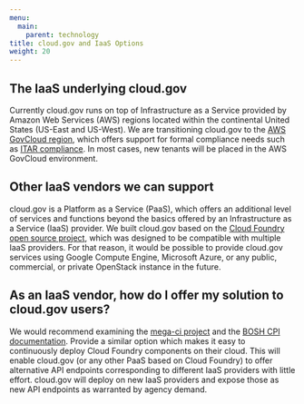 ```yaml
---
menu:
  main:
    parent: technology
title: cloud.gov and IaaS Options
weight: 20
---
```


## The IaaS underlying cloud.gov

Currently cloud.gov runs on top of Infrastructure as a Service provided by Amazon Web Services (AWS) regions located within the continental United States (US-East and US-West). We are transitioning cloud.gov to the [AWS GovCloud region](https://aws.amazon.com/govcloud-us/), which offers support for formal compliance needs such as [ITAR compliance](https://en.wikipedia.org/wiki/International_Traffic_in_Arms_Regulations). In most cases, new tenants will be placed in the AWS GovCloud environment.

## Other IaaS vendors we can support

cloud.gov is a Platform as a Service (PaaS), which offers an additional level of services and functions beyond the basics offered by an Infrastructure as a Service (IaaS) provider. We built cloud.gov based on the [Cloud Foundry open source project](https://www.cloudfoundry.org/), which was designed to be compatible with multiple IaaS providers. For that reason, it would be possible to provide cloud.gov services using Google Compute Engine, Microsoft Azure, or any public, commercial, or private OpenStack instance in the future.

## As an IaaS vendor, how do I offer my solution to cloud.gov users?

We would recommend examining the [mega-ci project](https://github.com/cloudfoundry/mega-ci) and the [BOSH CPI documentation](https://bosh.io/docs/cpi-api-v1.html). Provide a similar option which makes it easy to continuously deploy Cloud Foundry components on their cloud. This will enable cloud.gov (or any other PaaS based on Cloud Foundry) to offer alternative API endpoints corresponding to different IaaS providers with little effort. cloud.gov will deploy on new IaaS providers and expose those as new API endpoints as warranted by agency demand.
